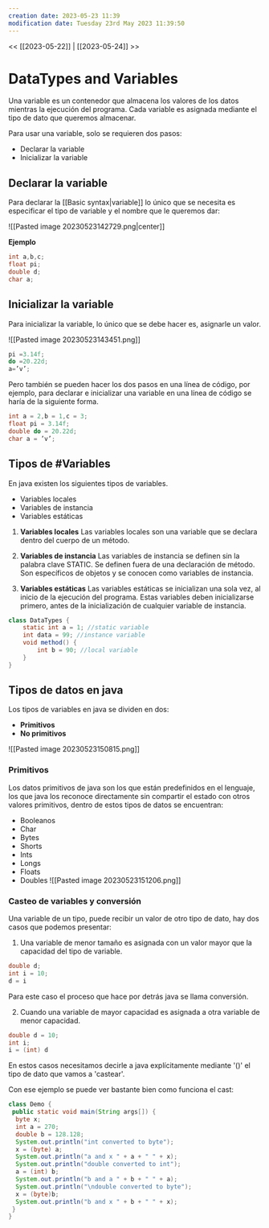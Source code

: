 ```yaml
---
creation date: 2023-05-23 11:39
modification date: Tuesday 23rd May 2023 11:39:50
---
```


<< [[2023-05-22]] | [[2023-05-24]] >>

# DataTypes and Variables


Una variable es un contenedor que almacena los valores de los datos mientras la ejecución del programa. Cada variable es asignada mediante el tipo de dato que queremos almacenar.

Para usar una variable, solo se requieren dos pasos:

- Declarar la variable
- Inicializar la variable

## Declarar la variable

Para declarar la [[Basic syntax|variable]] lo único que se necesita es especificar el tipo de variable y el nombre que le queremos dar:

![[Pasted image 20230523142729.png|center]]


**Ejemplo** 

```Java
int a,b,c;
float pi;
double d;
char a;
```

## Inicializar la variable

Para inicializar la variable, lo único que se debe hacer es, asignarle un valor.


![[Pasted image 20230523143451.png]]


```Java
pi =3.14f;
do =20.22d;
a=’v’;
```


Pero también se pueden hacer los dos pasos en una línea de código, por ejemplo, para declarar e inicializar una variable en una línea de código se haría de la siguiente forma.

```Java
int a = 2,b = 1,c = 3;
float pi = 3.14f;
double do = 20.22d;
char a = ’v’;
```


## Tipos de #Variables 

En java existen los siguientes tipos de variables.

- Variables locales
- Variables de instancia
- Variables estáticas

1)  **Variables locales** 
	 Las variables locales son una variable que se declara dentro del cuerpo de un método.
 
2) **Variables de instancia** 
	 Las variables de instancia se definen sin la palabra clave STATIC. Se definen fuera de una declaración de método. Son específicos de objetos y se conocen como variables de instancia.

3) **Variables estáticas** 
	Las variables estáticas se inicializan una sola vez, al inicio de la ejecución del programa. Estas variables deben inicializarse primero, antes de la inicialización de cualquier variable de instancia.

```Java
class DataTypes {
    static int a = 1; //static variable  
    int data = 99; //instance variable  
    void method() {
        int b = 90; //local variable  
    }
}
```

## Tipos de datos en java

Los tipos de variables en java se dividen en dos:

- **Primitivos**
- **No primitivos**


![[Pasted image 20230523150815.png]]

### Primitivos

Los datos primitivos de java son los que están predefinidos en el lenguaje, los que java los reconoce directamente sin compartir el estado con otros valores primitivos, dentro de estos tipos de datos se encuentran:

- Booleanos
- Char
- Bytes
- Shorts
- Ints
- Longs
- Floats
- Doubles
![[Pasted image 20230523151206.png]]

### Casteo de variables y conversión

Una variable de un tipo, puede recibir un valor de otro tipo de dato, hay dos casos que podemos presentar:

1) Una variable de menor tamaño es asignada con un valor mayor que la capacidad del tipo de variable.

```Java
double d;
int i = 10;
d = i
```

Para este caso el proceso que hace por detrás java se llama conversión.

2) Cuando una variable de mayor capacidad es asignada a otra variable de menor capacidad.

```Java
double d = 10;
int i;
i = (int) d
```

En estos casos necesitamos decirle a java explícitamente mediante '()' el tipo de dato que vamos a 'castear'.

Con ese ejemplo se puede ver bastante bien como funciona el cast:

```Java
class Demo {
 public static void main(String args[]) {
  byte x;
  int a = 270;
  double b = 128.128;
  System.out.println("int converted to byte");
  x = (byte) a;
  System.out.println("a and x " + a + " " + x);
  System.out.println("double converted to int");
  a = (int) b;
  System.out.println("b and a " + b + " " + a);
  System.out.println("\ndouble converted to byte");
  x = (byte)b;
  System.out.println("b and x " + b + " " + x);
 }
}
```